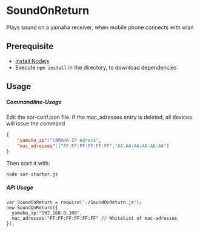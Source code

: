 SoundOnReturn
=============

Plays sound on a yamaha receiver, when mobile phone connects with wlan

## Prerequisite
- [Install Nodejs](http://nodejs.org/)
- Execute `npm install` in the directory, to download dependencies

## Usage
##### Commandline-Usage

Edit the sor-conf.json file. If the mac_adresses entry is deleted, all devices will issue the command

```json
{
    "yamaha_ip":"YAMAHA-IP Adress",
	"mac_adresses":["FF:FF:FF:FF:FF:FF","AA:AA:AA:AA:AA:AA"]
}
```
Then start it with:
    
    node sor-starter.js

  

##### API Usage

    var SoundOnReturn = require('./SoundOnReturn.js');
    new SoundOnReturn({
      yamaha_ip:"192.168.0.100",
      mac_adresses:"FF:FF:FF:FF:FF:FF" // Whitelist of mac-adresses
    });
